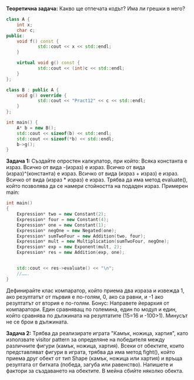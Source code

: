**Теоретична задача:** Какво ще отпечата кодът? Има ли грешки в него?

```c++
class A {
	int x;
	char c;
public:
	void f() const {
    		std::cout << x << std::endl;
	}

	virtual void g() const {
    		std::cout << (int)c << std::endl;
	}
};

class B : public A {
	void g() override {
    		std::cout << "Pract12" << c << std::endl;
	}
};

int main() {
	A* b = new B();
	std::cout << sizeof(b) << std::endl;
	std::cout << sizeof(*b) << std::endl;
	b->g();
}
```

**Задача 1:** Създайте опростен калкулатор, при който:
Всяка константа е израз.
Всичко от вида -(израз) е израз.
Всичко от вида (израз)^(константа) е израз.
Всичко от вида (израз + израз) е израз.
Всичко от вида (израз * израз) е израз.
Трябва да има метод evaluate(), който позволява да се намери стойността на подаден израз.
Примерен main:

```c++
int main()
{
	Expression* two = new Constant(2);
	Expression* four = new Constant(4);
	Expression* one = new Constant(1);
	Expression* negOne = new Negated(one);
	Expression* sumTwoFour = new Addition(two, four);
	Expression* mult = new Multiplication(sumTwoFour, negOne);
	Expression* exp = new Exponent(mult, 2);
	Expression* res = new Addition(exp, one);


	std::cout << res->evaluate() << "\n";
	//…….
}
```

Дефинирайте клас компаратор, който приема два израза и извежда 1, ако резултатът от първия е по-голям, 0, ако са равни, и -1 ако резултатът от втория е по-голям.
Бонус: Направете йерархия от компаратори. Един сравняващ по големина, един по модул и един, който сравнява по дължината на резултатите (15=16 и -100>1). Минусът не се брои в дължината.

**Задача 2:** Трябва да реализирате играта "Камък, ножица, хартия", като използвате visitor pattern за определяне на победителя между различните фигури (камък, ножица, хартия). Всеки от обектите, които представляват фигури в играта, трябва да има метод fight(), който приема друг обект от тип Shape (камък, ножица или хартия) и връща резултата от битката (победа, загуба или равенство). Напишете и фактори за създаването на обектите. В мейна сбийте няколко обекта.
